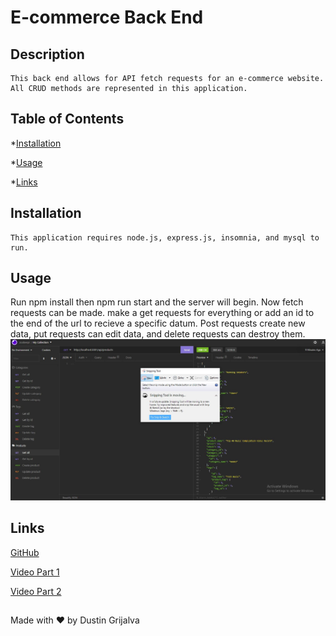 # E-commerce Back End

## Description
    This back end allows for API fetch requests for an e-commerce website. All CRUD methods are represented in this application.

  ## Table of Contents
  *[Installation](#installation)

  *[Usage](#usage)

  *[Links](#links)


  ## Installation
    This application requires node.js, express.js, insomnia, and mysql to run.

  ## Usage
  Run npm install then npm run start and the server will begin. Now fetch requests can be made. make a get requests for everything or add an id to the end of the url to recieve a specific datum. Post requests create new data, put requests can edit data, and delete requests can destroy them.
  ![screenshot](./assets/images/screenshot.jpg)

  ## Links

  [GitHub](https://github.com/Dustin2400/E-commerce-back-end)

  [Video Part 1](https://watch.screencastify.com/v/1LIRvtQ5qD1eQzcEQPq1)

  [Video Part 2](https://watch.screencastify.com/v/j0Lodch43poRVsq7KOLZ)

##
  Made with ❤️ by Dustin Grijalva